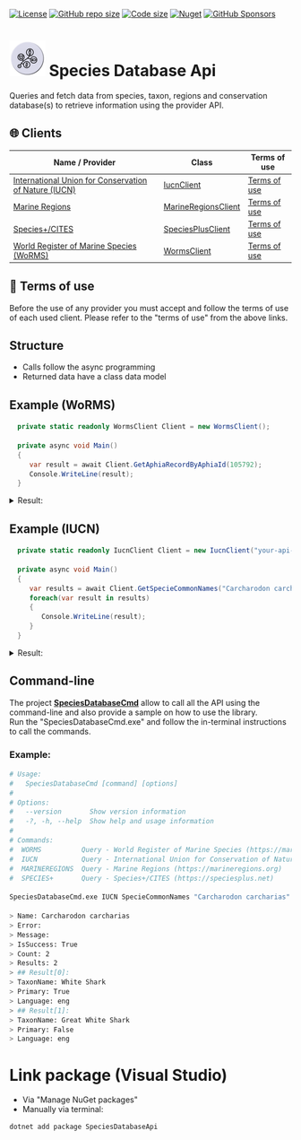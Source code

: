 [![License](https://img.shields.io/github/license/sn4k3/SpeciesDatabaseApi?style=for-the-badge)](https://github.com/sn4k3/SpeciesDatabaseApi/blob/master/LICENSE.txt)
[![GitHub repo size](https://img.shields.io/github/repo-size/sn4k3/SpeciesDatabaseApi?style=for-the-badge)](#)
[![Code size](https://img.shields.io/github/languages/code-size/sn4k3/SpeciesDatabaseApi?style=for-the-badge)](#)
[![Nuget](https://img.shields.io/nuget/v/SpeciesDatabaseApi?style=for-the-badge)](https://www.nuget.org/packages/SpeciesDatabaseApi)
[![GitHub Sponsors](https://img.shields.io/github/sponsors/sn4k3?color=red&style=for-the-badge)](https://github.com/sponsors/sn4k3)
<!--[![Downloads](https://img.shields.io/github/downloads/sn4k3/SpeciesDatabaseApi/total?style=for-the-badge)](https://github.com/sn4k3/SpeciesDatabaseApi/releases)!-->



# <img src="https://raw.githubusercontent.com/sn4k3/SpeciesDatabaseApi/master/icon.png" width='64'> Species Database Api 

Queries and fetch data from species, taxon, regions and conservation database(s) to retrieve information using the provider API.

## 🌐 Clients

| Name / Provider                                                           | Class                                                                                                                                  | Terms of use                                                  |
| ------------------------------------------------------------------------- | -------------------------------------------------------------------------------------------------------------------------------------- | ------------------------------------------------------------- | 
| [International Union for Conservation of Nature (IUCN)](https://iucn.org) | [IucnClient](https://github.com/sn4k3/SpeciesDatabaseApi/blob/master/SpeciesDatabaseApi/Iucn/IucnClient.cs)                            | [Terms of use](http://apiv3.iucnredlist.org/about) |
| [Marine Regions](https://marineregions.org)                               | [MarineRegionsClient](https://github.com/sn4k3/SpeciesDatabaseApi/blob/master/SpeciesDatabaseApi/MarineRegions/MarineRegionsClient.cs) | [Terms of use](https://marineregions.org/disclaimer.php) |
| [Species+/CITES](https://speciesplus.net)                                 | [SpeciesPlusClient](https://github.com/sn4k3/SpeciesDatabaseApi/blob/master/SpeciesDatabaseApi/SpeciesPlus/SpeciesPlusClient.cs)       | [Terms of use](https://speciesplus.net/terms-of-use) |
| [World Register of Marine Species (WoRMS)](https://marinespecies.org)     | [WormsClient](https://github.com/sn4k3/SpeciesDatabaseApi/blob/master/SpeciesDatabaseApi/MarineSpecies/WormsClient.cs)                 | [Terms of use](https://marinespecies.org/about.php#terms) |

## 🤝 Terms of use

Before the use of any provider you must accept and follow the terms of use of each used client. 
Please refer to the "terms of use" from the above links.  

## Structure

- Calls follow the async programming
- Returned data have a class data model

## Example (WoRMS)

```C#
  private static readonly WormsClient Client = new WormsClient();

  private async void Main()
  {
     var result = await Client.GetAphiaRecordByAphiaId(105792);
     Console.WriteLine(result);
  }
```

<details>
  <summary>Result:</summary>

```text
AphiaId: 105792  
Url: https://marinespecies.org/aphia.php?p=taxdetails&id=105792  
ScientificName: Carcharhinus leucas  
Authority: (Müller & Henle 1839)  
TaxonRankId: 220  
Rank: Species  
Status: accepted  
UnacceptReason:  
ValidAphiaID: 105792  
ValidName: Carcharhinus leucas  
ValidAuthority: (Müller & Henle 1839)  
ParentNameUsageId: 105719  
Kingdom: Animalia  
Phylum: Chordata  
Class: Elasmobranchii  
Order: Carcharhiniformes  
Family: Carcharhinidae  
Genus: Carcharhinus  
Citation: Froese R. and D. Pauly. Editors. (2023). FishBase. Carcharhinus leucas (Müller & Henle 1839). Accessed through: World Register of Marine Species at: https://marinespecies.org/aphia.php?p=taxdetails&id=105792 on 2023-08-09  
lsId: urn:lsid:marinespecies.org:taxname:105792  
IsMarine: 1  
IsBrackish: 1  
IsFreshwater: 1  
IsTerrestrial: 0  
IsExtinct:  
MatchType: Exact  
Modified: 15/01/2008 17:27:08  
```
</details>


## Example (IUCN)

```C#
  private static readonly IucnClient Client = new IucnClient("your-api-key");

  private async void Main()
  {
     var results = await Client.GetSpecieCommonNames("Carcharodon carcharias");
     foreach(var result in results)
     {
        Console.WriteLine(result);
     }
  }
```

<details>
  <summary>Result:</summary>

```text
TaxonName: White Shark, Primary: True, Language: eng
TaxonName: Great White Shark, Primary: False, Language: eng
```
</details>

## Command-line

The project **[SpeciesDatabaseCmd](https://github.com/sn4k3/SpeciesDatabaseApi/tree/master/SpeciesDatabaseCmd)** allow to call all the API using the command-line and also provide a sample on how to use the library.  
Run the "SpeciesDatabaseCmd.exe" and follow the in-terminal instructions to call the commands.

### Example: 

```bash
# Usage:
#   SpeciesDatabaseCmd [command] [options]
# 
# Options:
#   --version       Show version information
#   -?, -h, --help  Show help and usage information
# 
# Commands:
#  WORMS          Query - World Register of Marine Species (https://marinespecies.org)
#  IUCN           Query - International Union for Conservation of Nature (http://iucnredlist.org)
#  MARINEREGIONS  Query - Marine Regions (https://marineregions.org)
#  SPECIES+       Query - Species+/CITES (https://speciesplus.net)

SpeciesDatabaseCmd.exe IUCN SpecieCommonNames "Carcharodon carcharias"

> Name: Carcharodon carcharias
> Error:
> Message:
> IsSuccess: True
> Count: 2
> Results: 2
> ## Result[0]:
> TaxonName: White Shark
> Primary: True
> Language: eng
> ## Result[1]:
> TaxonName: Great White Shark
> Primary: False
> Language: eng
```


# Link package (Visual Studio)

- Via "Manage NuGet packages"
- Manually via terminal:
```powershell
dotnet add package SpeciesDatabaseApi
```
